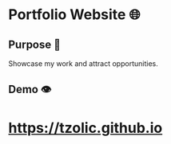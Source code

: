 # Portfolio Website 🌐

## Purpose 🎯

Showcase my work and attract opportunities.

## Demo 👁️

# https://tzolic.github.io

